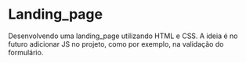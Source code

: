 ﻿# Landing_page
 
 Desenvolvendo uma landing_page utilizando HTML e CSS. A ideia é no futuro adicionar JS no projeto, como por exemplo, na validação do formulário.
